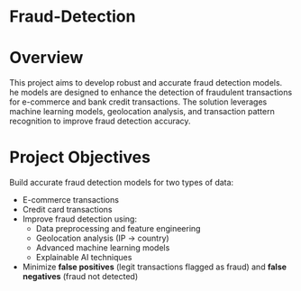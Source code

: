 # Fraud-Detection
# Overview
This project aims to develop robust and accurate fraud detection models. he models are designed to enhance the detection of fraudulent transactions for e-commerce and bank credit transactions. The solution leverages machine learning models, geolocation analysis, and transaction pattern recognition to improve fraud detection accuracy.
# Project Objectives
 Build accurate fraud detection models for two types of data:
  - E-commerce transactions 
  - Credit card transactions 
- Improve fraud detection using:
  - Data preprocessing and feature engineering
  - Geolocation analysis (IP → country)
  - Advanced machine learning models
  - Explainable AI techniques
- Minimize **false positives** (legit transactions flagged as fraud) and **false negatives** (fraud not detected)

